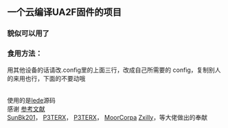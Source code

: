 ## 一个云编译UA2F固件的项目
### 貌似可以用了


### 食用方法：
用其他设备的话请改.config里的上面三行，改成自己所需要的 config，复制别人的来用也行，下面的不要动哦


<br>使用的是<a href="https://github.com/coolsnowwolf/lede">lede</a>源码
<br>感谢
<a href="http://trac.gateworks.com/wiki/OpenWrt/kernelconfig">参考文献</a><br>
<a href="https://sunbk201public.notion.site/sunbk201public/OpenWrt-f59ae1a76741486092c27bc24dbadc59">SunBk201</a>，
<a href="https://github.com/P3TERX/Actions-OpenWrt">P3TERX</a>，
<a href="https://github.com/P3TERX/Actions-OpenWrt">P3TERX</a>，
<a href="https://github.com/MoorCorPa/Actions-lede-UA2F">MoorCorpa</a>
<a href="https://github.com/Zxilly/UA2F">Zxilly</a>，等大佬做出的奉献

